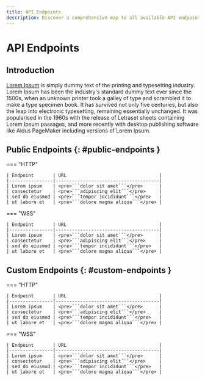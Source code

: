 ```yaml
---
title: API Endpoints
description: Discover a comprehensive map to all available API endpoints, offering detailed descriptions and usage instructions, empowering you to interact with the system's data and functionality efficiently and effectively.
---
```


# API Endpoints

## Introduction

[Lorem Ipsum]() is simply dummy text of the printing and typesetting industry. Lorem Ipsum has been the industry's standard dummy text ever since the 1500s, when an unknown printer took a galley of type and scrambled it to make a type specimen book. It has survived not only five centuries, but also the leap into electronic typesetting, remaining essentially unchanged. It was popularised in the 1960s with the release of Letraset sheets containing Lorem Ipsum passages, and more recently with desktop publishing software like Aldus PageMaker including versions of Lorem Ipsum.

## Public Endpoints {: #public-endpoints }

=== "HTTP"

    | Endpoint       | URL                                  |
    |----------------|--------------------------------------|
    | Lorem ipsum    | <pre>```dolor sit amet```</pre>      |
    | consectetur    | <pre>```adipiscing elit```</pre>     |
    | sed do eiusmod | <pre>```tempor incididunt```</pre>   |
    | ut labore et   | <pre>```dolore magna aliqua```</pre> |

=== "WSS"

    | Endpoint       | URL                                  |
    |----------------|--------------------------------------|
    | Lorem ipsum    | <pre>```dolor sit amet```</pre>      |
    | consectetur    | <pre>```adipiscing elit```</pre>     |
    | sed do eiusmod | <pre>```tempor incididunt```</pre>   |
    | ut labore et   | <pre>```dolore magna aliqua```</pre> |

## Custom Endpoints {: #custom-endpoints }

=== "HTTP"

    | Endpoint       | URL                                  |
    |----------------|--------------------------------------|
    | Lorem ipsum    | <pre>```dolor sit amet```</pre>      |
    | consectetur    | <pre>```adipiscing elit```</pre>     |
    | sed do eiusmod | <pre>```tempor incididunt```</pre>   |
    | ut labore et   | <pre>```dolore magna aliqua```</pre> |

=== "WSS"

    | Endpoint       | URL                                  |
    |----------------|--------------------------------------|
    | Lorem ipsum    | <pre>```dolor sit amet```</pre>      |
    | consectetur    | <pre>```adipiscing elit```</pre>     |
    | sed do eiusmod | <pre>```tempor incididunt```</pre>   |
    | ut labore et   | <pre>```dolore magna aliqua```</pre> |
